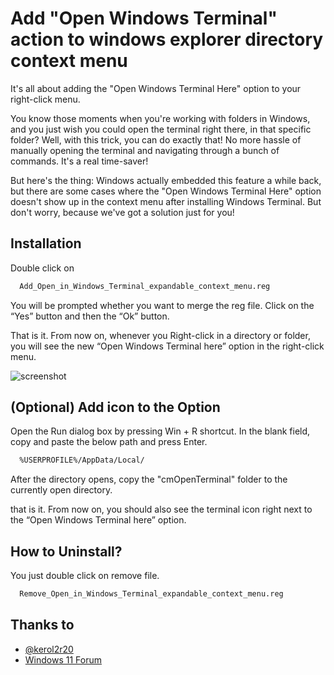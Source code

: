 
# Add "Open Windows Terminal" action to windows explorer directory context menu

It's all about adding the "Open Windows Terminal Here" option to your right-click menu.

You know those moments when you're working with folders in Windows, and you just wish you could open the terminal right there, in that specific folder? Well, with this trick, you can do exactly that! No more hassle of manually opening the terminal and navigating through a bunch of commands. It's a real time-saver! 

But here's the thing: Windows actually embedded this feature a while back, but there are some cases where the "Open Windows Terminal Here" option doesn't show up in the context menu after installing Windows Terminal. But don't worry, because we've got a solution just for you!


## Installation

Double click on

```bash
  Add_Open_in_Windows_Terminal_expandable_context_menu.reg
```
You will be prompted whether you want to merge the reg file. Click on the “Yes” button and then the “Ok” button.

That is it. From now on, whenever you  Right-click in a directory or folder, you will see the new “Open Windows Terminal here” option in the right-click menu.

![screenshot](https://blogger.googleusercontent.com/img/b/R29vZ2xl/AVvXsEgaDzoc8poRL66_hnhV25rtz6mzBXLsCdkHFJx1MoHW83I7mUMgI21xT5DFXCN9-aEkz3Og8RFGWuyjMJZH6z9UcwcB2wbeXaBx4ZPQa9elaGAqnrZTKdrPP1KD46Ob2caTPnHO9g4qnHVJiPw1nFwNNCM6p4yBhJUSANTUPQF_D7epWuejStkJGXQ2HPfL/s1920/screenshot-cmOpenwindowstermhere.jpg)

## (Optional) Add icon to the Option
Open the Run dialog box by pressing Win + R shortcut. In the blank field, copy and paste the below path and press Enter.
```bash
  %USERPROFILE%/AppData/Local/
```
After the directory opens, copy the "cmOpenTerminal" folder to the currently open directory.

that is it. From now on, you should also see the terminal icon right next to the “Open Windows Terminal here” option.

## How to Uninstall?
You just double click on remove file.
```bash
  Remove_Open_in_Windows_Terminal_expandable_context_menu.reg
```
## Thanks to

- [@kerol2r20](https://github.com/kerol2r20)
- [Windows 11 Forum](https://www.elevenforum.com/t/add-or-remove-open-in-terminal-context-menu-in-windows-11.2479/)
